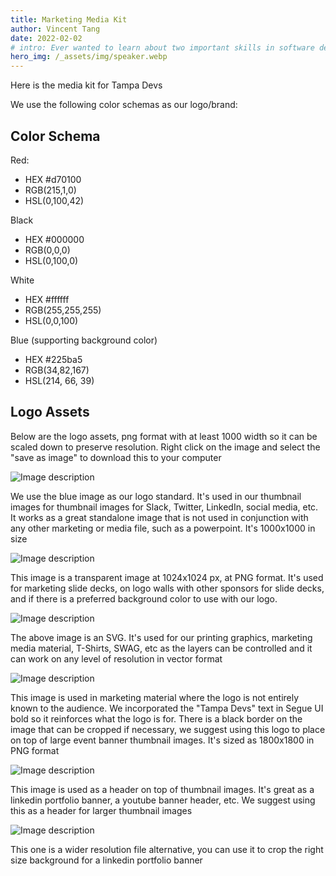 ```yaml
---
title: Marketing Media Kit
author: Vincent Tang
date: 2022-02-02
# intro: Ever wanted to learn about two important skills in software development? We presented this topic over at one of our sponsor companies, ReliaQuest!
hero_img: /_assets/img/speaker.webp
---
```


Here is the media kit for Tampa Devs

We use the following color schemas as our logo/brand:

## Color Schema

Red: 
- HEX #d70100 
- RGB(215,1,0)
- HSL(0,100,42) 

Black
- HEX #000000
- RGB(0,0,0) 
- HSL(0,100,0)

White
- HEX #ffffff
- RGB(255,255,255)
- HSL(0,0,100)

Blue (supporting background color)
- HEX #225ba5
- RGB(34,82,167)
- HSL(214, 66, 39)

## Logo Assets

Below are the logo assets, png format with at least 1000 width so it can be scaled down to preserve resolution. Right click on the image and select the "save as image" to download this to your computer

![Image description](/_assets/img/press/tdevs_blue_1000x1000.png)

We use the blue image as our logo standard. It's used in our thumbnail images for thumbnail images for Slack, Twitter, LinkedIn, social media, etc. It works as a great standalone image that is not used in conjunction with any other marketing or media file, such as a powerpoint. It's 1000x1000 in size

![Image description](/_assets/img/press/tdevs_transparent_1024x1024.png)

This image is a transparent image at 1024x1024 px, at PNG format. It's used for marketing slide decks, on logo walls with other sponsors for slide decks, and if there is a preferred background color to use with our logo. 

![Image description](/_assets/img/press/tdevs_transparent_svg.svg)

The above image is an SVG. It's used for our printing graphics, marketing media material, T-Shirts, SWAG, etc as the layers can be controlled and it can work on any level of resolution in vector format

![Image description](/_assets/img/press/tdevs_squaretext_1800x1800.png)

This image is used in marketing material where the logo is not entirely known to the audience. We incorporated the "Tampa Devs" text in Segue UI bold so it reinforces what the logo is for. There is a black border on the image that can be cropped if necessary, we suggest using this logo to place on top of large event banner thumbnail images. It's sized as 1800x1800 in PNG format

![Image description](/_assets/img/press/tdevs_long_5000x1000.png)

This image is used as a header on top of thumbnail images. It's great as a linkedin portfolio banner, a youtube banner header, etc. We suggest using this as a header for larger thumbnail images

![Image description](/_assets/img/press/tdevs_long_6000x600.png)

This one is a wider resolution file alternative, you can use it to crop the right size background for a linkedin portfolio banner